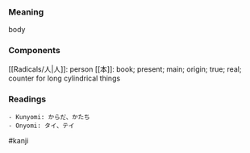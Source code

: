 ### Meaning

body

### Components

[[Radicals/人|人]]: person [[本]]: book; present; main; origin; true; real; counter for long cylindrical things

### Readings

```
- Kunyomi: からだ、かたち
- Onyomi: タイ、テイ
```

#kanji